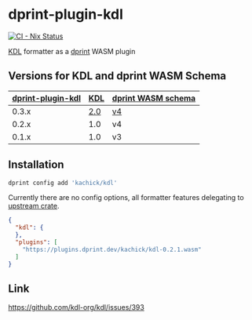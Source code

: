 # dprint-plugin-kdl

[![CI - Nix Status](https://github.com/kachick/dprint-plugin-kdl/actions/workflows/nix.yml/badge.svg?branch=main)](https://github.com/kachick/dprint-plugin-kdl/actions/workflows/nix.yml?query=branch%3Amain+)

[KDL](https://github.com/kdl-org/kdl) formatter as a [dprint](https://github.com/dprint/dprint) WASM plugin

## Versions for KDL and dprint WASM Schema

| [dprint-plugin-kdl](https://github.com/kachick/dprint-plugin-kdl/releases) | [KDL](https://github.com/kdl-org/kdl/releases)           | [dprint WASM schema](https://github.com/dprint/dprint/blob/main/docs/wasm-plugin-development.md) |
| -------------------------------------------------------------------------- | -------------------------------------------------------- | ------------------------------------------------------------------------------------------------ |
| 0.3.x                                                                      | [2.0](https://github.com/kdl-org/kdl/releases/tag/2.0.0) | [v4](https://github.com/dprint/dprint/pull/858)                                                  |
| 0.2.x                                                                      | 1.0                                                      | v4                                                                                               |
| 0.1.x                                                                      | 1.0                                                      | v3                                                                                               |

## Installation

```bash
dprint config add 'kachick/kdl'
```

Currently there are no config options, all formatter features delegating to [upstream crate](https://github.com/kdl-org/kdl-rs).

```json
{
  "kdl": {
  },
  "plugins": [
    "https://plugins.dprint.dev/kachick/kdl-0.2.1.wasm"
  ]
}
```

## Link

<https://github.com/kdl-org/kdl/issues/393>
